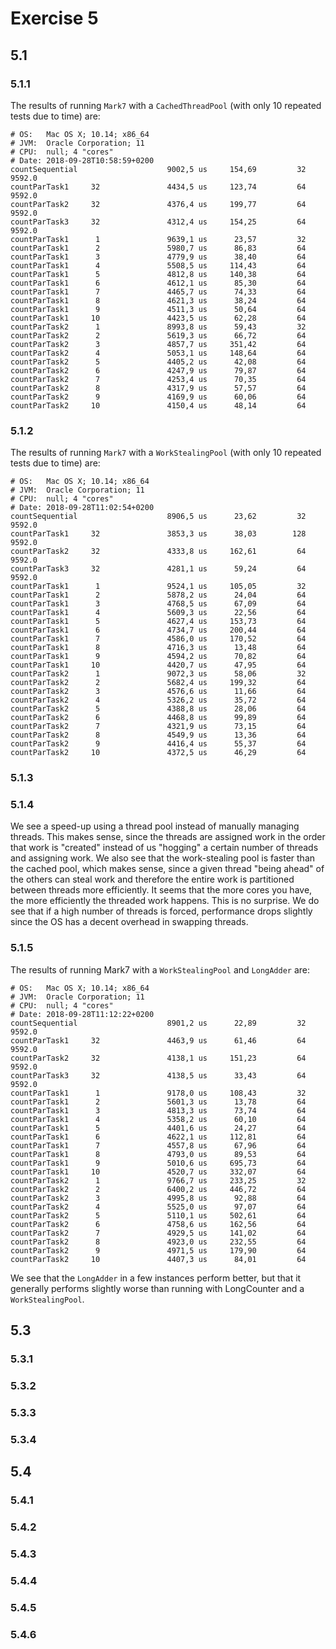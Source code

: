 # Exercise 5

## 5.1

### 5.1.1
The results of running `Mark7` with a `CachedThreadPool` (with only 10 repeated tests due to time) are: 

````
# OS:   Mac OS X; 10.14; x86_64
# JVM:  Oracle Corporation; 11
# CPU:  null; 4 "cores"
# Date: 2018-09-28T10:58:59+0200
countSequential                    9002,5 us     154,69         32
9592.0
countParTask1     32               4434,5 us     123,74         64
9592.0
countParTask2     32               4376,4 us     199,77         64
9592.0
countParTask3     32               4312,4 us     154,25         64
9592.0
countParTask1      1               9639,1 us      23,57         32
countParTask1      2               5980,7 us      86,83         64
countParTask1      3               4779,9 us      38,40         64
countParTask1      4               5508,5 us     114,43         64
countParTask1      5               4812,8 us     140,38         64
countParTask1      6               4612,1 us      85,30         64
countParTask1      7               4465,7 us      74,33         64
countParTask1      8               4621,3 us      38,24         64
countParTask1      9               4511,3 us      50,64         64
countParTask1     10               4423,5 us      62,28         64
countParTask2      1               8993,8 us      59,43         32
countParTask2      2               5619,3 us      66,72         64
countParTask2      3               4857,7 us     351,42         64
countParTask2      4               5053,1 us     148,64         64
countParTask2      5               4405,2 us      42,08         64
countParTask2      6               4247,9 us      79,87         64
countParTask2      7               4253,4 us      70,35         64
countParTask2      8               4317,9 us      57,57         64
countParTask2      9               4169,9 us      60,06         64
countParTask2     10               4150,4 us      48,14         64
````

### 5.1.2
The results of running `Mark7` with a `WorkStealingPool` (with only 10 repeated tests due to time) are: 

````
# OS:   Mac OS X; 10.14; x86_64
# JVM:  Oracle Corporation; 11
# CPU:  null; 4 "cores"
# Date: 2018-09-28T11:02:54+0200
countSequential                    8906,5 us      23,62         32
9592.0
countParTask1     32               3853,3 us      38,03        128
9592.0
countParTask2     32               4333,8 us     162,61         64
9592.0
countParTask3     32               4281,1 us      59,24         64
9592.0
countParTask1      1               9524,1 us     105,05         32
countParTask1      2               5878,2 us      24,04         64
countParTask1      3               4768,5 us      67,09         64
countParTask1      4               5609,3 us      22,56         64
countParTask1      5               4627,4 us     153,73         64
countParTask1      6               4734,7 us     200,44         64
countParTask1      7               4586,0 us     170,52         64
countParTask1      8               4716,3 us      13,48         64
countParTask1      9               4594,2 us      70,82         64
countParTask1     10               4420,7 us      47,95         64
countParTask2      1               9072,3 us      58,06         32
countParTask2      2               5682,4 us     199,32         64
countParTask2      3               4576,6 us      11,66         64
countParTask2      4               5326,2 us      35,72         64
countParTask2      5               4388,8 us      28,06         64
countParTask2      6               4468,8 us      99,89         64
countParTask2      7               4321,9 us      73,15         64
countParTask2      8               4549,9 us      13,36         64
countParTask2      9               4416,4 us      55,37         64
countParTask2     10               4372,5 us      46,29         64
````

### 5.1.3


### 5.1.4
We see a speed-up using a thread pool instead of manually managing threads. This makes sense, since the threads are assigned work in the order that work is "created" instead of us "hogging" a certain number of threads and assigning work. 
We also see that the work-stealing pool is faster than the cached pool, which makes sense, since a given thread "being ahead" of the others can steal work and therefore the entire work is partitioned between threads more efficiently. 
It seems that the more cores you have, the more efficiently the threaded work happens. This is no surprise. We do see that if a high number of threads is forced, performance drops slightly since the OS has a decent overhead in swapping threads. 

### 5.1.5
The results of running Mark7 with a `WorkStealingPool` and `LongAdder` are: 

````
# OS:   Mac OS X; 10.14; x86_64
# JVM:  Oracle Corporation; 11
# CPU:  null; 4 "cores"
# Date: 2018-09-28T11:12:22+0200
countSequential                    8901,2 us      22,89         32
9592.0
countParTask1     32               4463,9 us      61,46         64
9592.0
countParTask2     32               4138,1 us     151,23         64
9592.0
countParTask3     32               4138,5 us      33,43         64
9592.0
countParTask1      1               9178,0 us     108,43         32
countParTask1      2               5601,3 us      13,78         64
countParTask1      3               4813,3 us      73,74         64
countParTask1      4               5358,2 us      60,10         64
countParTask1      5               4401,6 us      24,27         64
countParTask1      6               4622,1 us     112,81         64
countParTask1      7               4557,8 us      67,96         64
countParTask1      8               4793,0 us      89,53         64
countParTask1      9               5010,6 us     695,73         64
countParTask1     10               4520,7 us     332,07         64
countParTask2      1               9766,7 us     233,25         32
countParTask2      2               6400,2 us     446,72         64
countParTask2      3               4995,8 us      92,88         64
countParTask2      4               5525,0 us      97,07         64
countParTask2      5               5110,1 us     502,61         64
countParTask2      6               4758,6 us     162,56         64
countParTask2      7               4929,5 us     141,02         64
countParTask2      8               4923,0 us     232,55         64
countParTask2      9               4971,5 us     179,90         64
countParTask2     10               4407,3 us      84,01         64
```` 

We see that the `LongAdder` in a few instances perform better, but that it generally performs slightly worse than running with LongCounter and a `WorkStealingPool`. 

## 5.3

### 5.3.1

### 5.3.2

### 5.3.3

### 5.3.4

## 5.4

### 5.4.1

### 5.4.2

### 5.4.3

### 5.4.4

### 5.4.5

### 5.4.6
